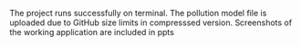 The project runs successfully on terminal.
The pollution model file is  uploaded due to GitHub size limits in compresssed version.
Screenshots of the working application are included in ppts
